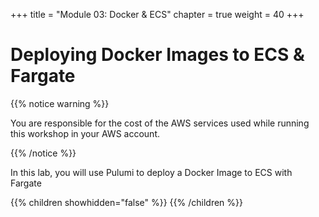 +++
title = "Module 03: Docker & ECS"
chapter = true
weight = 40
+++

# Deploying Docker Images to ECS & Fargate

{{% notice warning %}}<p> You are responsible for the cost of the AWS services used while running this workshop in your AWS account.</p> {{% /notice %}}

In this lab, you will use Pulumi to deploy a Docker Image to ECS with Fargate

{{% children showhidden="false" %}}
{{% /children %}}